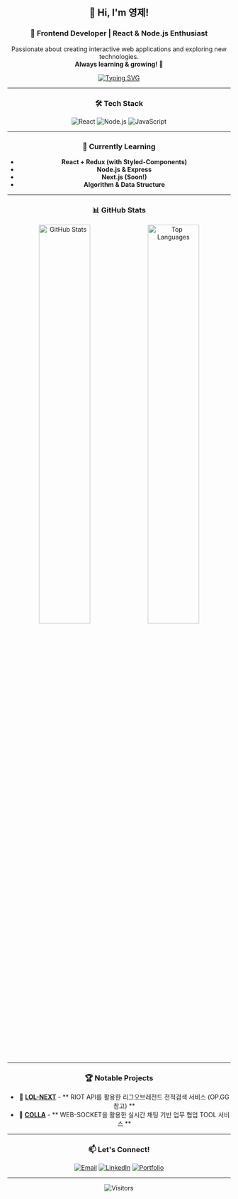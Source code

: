 <div align="center">

  ## 👋 Hi, I'm 영제!  
  ### 🚀 Frontend Developer | React & Node.js Enthusiast  
  Passionate about creating interactive web applications and exploring new technologies.  
  **Always learning & growing!** 🚀  

  [![Typing SVG](https://readme-typing-svg.demolab.com?font=Fira+Code&weight=600&size=20&pause=1000&color=1AFFC6&width=435&lines=Frontend+Developer;React+%7C+Node.js+%7C+Next.js;Always+Learning!+🚀)](https://git.io/typing-svg)

  ---
  
  ### 🛠 Tech Stack  
  ![React](https://img.shields.io/badge/React-20232A?style=for-the-badge&logo=react&logoColor=61DAFB)
  ![Node.js](https://img.shields.io/badge/Node.js-339933?style=for-the-badge&logo=nodedotjs&logoColor=white)
  ![JavaScript](https://img.shields.io/badge/JavaScript-F7DF1E?style=for-the-badge&logo=javascript&logoColor=black)

  ---
  
  ### 🚀 Currently Learning
  - **React + Redux (with Styled-Components)**
  - **Node.js & Express**
  - **Next.js (Soon!)**
  - **Algorithm & Data Structure**
  
  ---
  
  ### 📊 GitHub Stats  
  <img src="https://github-readme-stats.vercel.app/api?username=Eddie0102&show_icons=true&theme=radical" alt="GitHub Stats" width="48%"/>  
  <img src="https://github-readme-stats.vercel.app/api/top-langs/?username=Eddie0102&layout=compact&theme=radical" alt="Top Languages" width="48%"/>  

  ---
  
  ### 🏆 Notable Projects
  - 🔹 [**LOL-NEXT**](https://github.com/SeyongA/lol-next.git) - ** RIOT API를 활용한 리그오브레전드 전적검색 서비스 (OP.GG참고) **
  - 🔹 [**COLLA**](https://github.com/akdlstla/colla.git) - ** WEB-SOCKET을 활용한 실시간 채팅 기반 업무 협업 TOOL 서비스 **
  
  ---
  
  ### 📫 Let's Connect!
  [![Email](https://img.shields.io/badge/Email-D14836?style=flat&logo=gmail&logoColor=white)](mailto:your-email@example.com)
  [![LinkedIn](https://img.shields.io/badge/LinkedIn-0A66C2?style=flat&logo=linkedin&logoColor=white)](https://www.linkedin.com/in/your-profile/)
  [![Portfolio](https://img.shields.io/badge/Portfolio-000000?style=flat&logo=notion&logoColor=white)](https://your-portfolio-link.com)

  ---
  
  ![Visitors](https://visitor-badge.glitch.me/badge?page_id=Eddie0102.Eddie0102)

</div>



<!--
**Eddie0102/Eddie0102** is a ✨ _special_ ✨ repository because its `README.md` (this file) appears on your GitHub profile.

Here are some ideas to get you started:

- 🔭 I’m currently working on ...
- 🌱 I’m currently learning ...
- 👯 I’m looking to collaborate on ...
- 🤔 I’m looking for help with ...
- 💬 Ask me about ...
- 📫 How to reach me: ...
- 😄 Pronouns: ...
- ⚡ Fun fact: ...
-->
